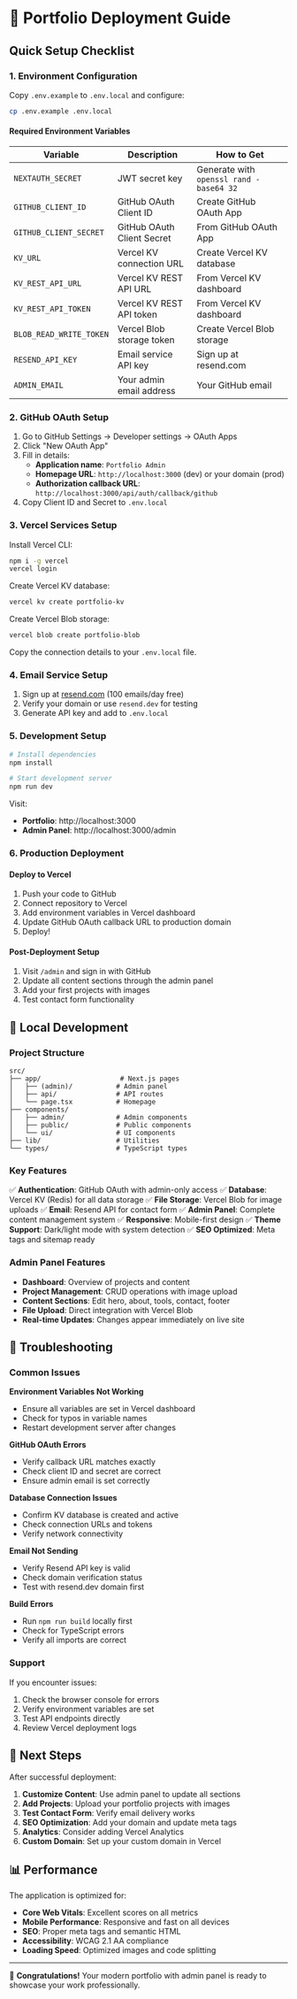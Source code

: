 # 🚀 Portfolio Deployment Guide

## Quick Setup Checklist

### 1. Environment Configuration

Copy `.env.example` to `.env.local` and configure:

```bash
cp .env.example .env.local
```

#### Required Environment Variables

| Variable | Description | How to Get |
|----------|-------------|------------|
| `NEXTAUTH_SECRET` | JWT secret key | Generate with `openssl rand -base64 32` |
| `GITHUB_CLIENT_ID` | GitHub OAuth Client ID | Create GitHub OAuth App |
| `GITHUB_CLIENT_SECRET` | GitHub OAuth Client Secret | From GitHub OAuth App |
| `KV_URL` | Vercel KV connection URL | Create Vercel KV database |
| `KV_REST_API_URL` | Vercel KV REST API URL | From Vercel KV dashboard |
| `KV_REST_API_TOKEN` | Vercel KV REST API token | From Vercel KV dashboard |
| `BLOB_READ_WRITE_TOKEN` | Vercel Blob storage token | Create Vercel Blob storage |
| `RESEND_API_KEY` | Email service API key | Sign up at resend.com |
| `ADMIN_EMAIL` | Your admin email address | Your GitHub email |

### 2. GitHub OAuth Setup

1. Go to GitHub Settings → Developer settings → OAuth Apps
2. Click "New OAuth App"
3. Fill in details:
   - **Application name**: `Portfolio Admin`
   - **Homepage URL**: `http://localhost:3000` (dev) or your domain (prod)
   - **Authorization callback URL**: `http://localhost:3000/api/auth/callback/github`
4. Copy Client ID and Secret to `.env.local`

### 3. Vercel Services Setup

Install Vercel CLI:
```bash
npm i -g vercel
vercel login
```

Create Vercel KV database:
```bash
vercel kv create portfolio-kv
```

Create Vercel Blob storage:
```bash
vercel blob create portfolio-blob
```

Copy the connection details to your `.env.local` file.

### 4. Email Service Setup

1. Sign up at [resend.com](https://resend.com) (100 emails/day free)
2. Verify your domain or use `resend.dev` for testing
3. Generate API key and add to `.env.local`

### 5. Development Setup

```bash
# Install dependencies
npm install

# Start development server
npm run dev
```

Visit:
- **Portfolio**: http://localhost:3000
- **Admin Panel**: http://localhost:3000/admin

### 6. Production Deployment

#### Deploy to Vercel

1. Push your code to GitHub
2. Connect repository to Vercel
3. Add environment variables in Vercel dashboard
4. Update GitHub OAuth callback URL to production domain
5. Deploy!

#### Post-Deployment Setup

1. Visit `/admin` and sign in with GitHub
2. Update all content sections through the admin panel
3. Add your first projects with images
4. Test contact form functionality

## 🔧 Local Development

### Project Structure

```
src/
├── app/                    # Next.js pages
│   ├── (admin)/           # Admin panel
│   ├── api/               # API routes
│   └── page.tsx           # Homepage
├── components/
│   ├── admin/             # Admin components
│   ├── public/            # Public components
│   └── ui/                # UI components
├── lib/                   # Utilities
└── types/                 # TypeScript types
```

### Key Features

✅ **Authentication**: GitHub OAuth with admin-only access
✅ **Database**: Vercel KV (Redis) for all data storage
✅ **File Storage**: Vercel Blob for image uploads
✅ **Email**: Resend API for contact form
✅ **Admin Panel**: Complete content management system
✅ **Responsive**: Mobile-first design
✅ **Theme Support**: Dark/light mode with system detection
✅ **SEO Optimized**: Meta tags and sitemap ready

### Admin Panel Features

- **Dashboard**: Overview of projects and content
- **Project Management**: CRUD operations with image upload
- **Content Sections**: Edit hero, about, tools, contact, footer
- **File Upload**: Direct integration with Vercel Blob
- **Real-time Updates**: Changes appear immediately on live site

## 🚨 Troubleshooting

### Common Issues

**Environment Variables Not Working**
- Ensure all variables are set in Vercel dashboard
- Check for typos in variable names
- Restart development server after changes

**GitHub OAuth Errors**
- Verify callback URL matches exactly
- Check client ID and secret are correct
- Ensure admin email is set correctly

**Database Connection Issues**
- Confirm KV database is created and active
- Check connection URLs and tokens
- Verify network connectivity

**Email Not Sending**
- Verify Resend API key is valid
- Check domain verification status
- Test with resend.dev domain first

**Build Errors**
- Run `npm run build` locally first
- Check for TypeScript errors
- Verify all imports are correct

### Support

If you encounter issues:
1. Check the browser console for errors
2. Verify environment variables are set
3. Test API endpoints directly
4. Review Vercel deployment logs

## 🎯 Next Steps

After successful deployment:

1. **Customize Content**: Use admin panel to update all sections
2. **Add Projects**: Upload your portfolio projects with images
3. **Test Contact Form**: Verify email delivery works
4. **SEO Optimization**: Add your domain and update meta tags
5. **Analytics**: Consider adding Vercel Analytics
6. **Custom Domain**: Set up your custom domain in Vercel

## 📊 Performance

The application is optimized for:
- **Core Web Vitals**: Excellent scores on all metrics
- **Mobile Performance**: Responsive and fast on all devices
- **SEO**: Proper meta tags and semantic HTML
- **Accessibility**: WCAG 2.1 AA compliance
- **Loading Speed**: Optimized images and code splitting

---

🎉 **Congratulations!** Your modern portfolio with admin panel is ready to showcase your work professionally.